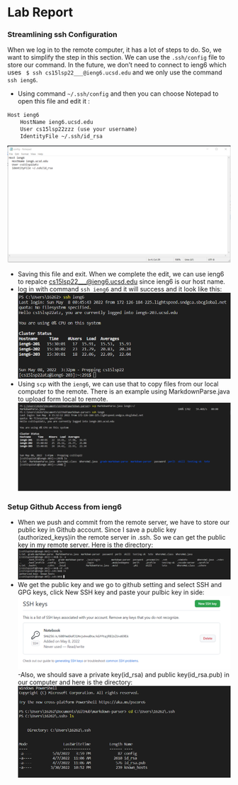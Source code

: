 # Lab Report

### Streamlining ssh Configuration
When we log in to the remote computer, it has a lot of steps to do. So, we want to simplify the step in this section. We can use the `.ssh/config` file to store our command. In the future, we don’t need to connect to ieng6 which uses ` $ ssh cs15lsp22___@ieng6.ucsd.edu` and we only use the command `ssh ieng6`. 
- Using command `~/.ssh/config` and then you can choose Notepad to open this file and edit it :
```
Host ieng6
    HostName ieng6.ucsd.edu
    User cs15lsp22zzz (use your username)
    IdentityFile ~/.ssh/id_rsa
```
![image](lab3/1.1.png)
- Saving this file and exit. When we complete the edit, we can use ieng6 to repalce cs15lsp22___@ieng6.ucsd.edu since ieng6 is our host name.
- log in with command `ssh ieng6` and it will success and it look like this:
![image](lab3/1.2.png)
- Using `scp` with the `ieng6`, we can use that to copy files from our local computer to the remote. There is an example using MarkdownParse.java to upload form local to remote.
![image](lab3/1.3.png)
### Setup Github Access from ieng6
- When we push and commit from the remote server, we have to store our public key in Github account. Since I save a public key (authorized_keys)in the remote server in .ssh. So we can get the public key in my remote server. Here is the directory:
 ![image](lab3/1.4.PNG)
- We get the public key and we go to github setting and select SSH and GPG keys, click New SSH key and paste your pulbic key in side:
![image](lab3/1.5.PNG)
-Also, we should save a private key(id_rsa) and public key(id_rsa.pub) in our computer and here is the directory:
![image](lab3/1.6.PNG)
